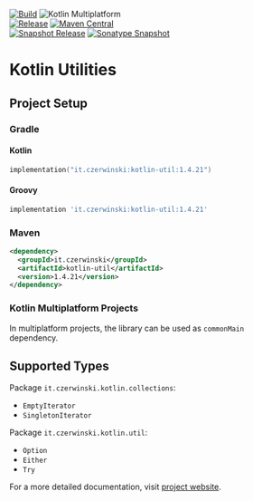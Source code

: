 [![Build](https://github.com/sczerwinski/kotlin-util/workflows/Build/badge.svg)](https://github.com/sczerwinski/kotlin-util/actions)
![Kotlin Multiplatform](https://img.shields.io/badge/Kotlin-Multiplatform-blueviolet)  
[![Release](https://github.com/sczerwinski/kotlin-util/workflows/Release/badge.svg)](https://github.com/sczerwinski/kotlin-util/actions)
[![Maven Central](https://img.shields.io/maven-central/v/it.czerwinski/kotlin-util.svg)](https://repo1.maven.org/maven2/it/czerwinski/kotlin-util/)  
[![Snapshot Release](https://github.com/sczerwinski/kotlin-util/workflows/Snapshot%20Release/badge.svg)](https://github.com/sczerwinski/kotlin-util/actions)
[![Sonatype Snapshot](https://img.shields.io/nexus/s/https/oss.sonatype.org/it.czerwinski/kotlin-util.svg)](https://oss.sonatype.org/content/repositories/snapshots/it/czerwinski/kotlin-util/)

# Kotlin Utilities

## Project Setup

### Gradle

#### Kotlin

```kotlin
implementation("it.czerwinski:kotlin-util:1.4.21")
```

#### Groovy

```groovy
implementation 'it.czerwinski:kotlin-util:1.4.21'
```

### Maven

```xml
<dependency>
  <groupId>it.czerwinski</groupId>
  <artifactId>kotlin-util</artifactId>
  <version>1.4.21</version>
</dependency>
```

### Kotlin Multiplatform Projects

In multiplatform projects, the library can be used as `commonMain` dependency.

## Supported Types

Package `it.czerwinski.kotlin.collections`:
* `EmptyIterator`
* `SingletonIterator`

Package `it.czerwinski.kotlin.util`:
* `Option`
* `Either`
* `Try`

For a more detailed documentation, visit
[project website](https://czerwinski.it/projects/kotlin-util/).
